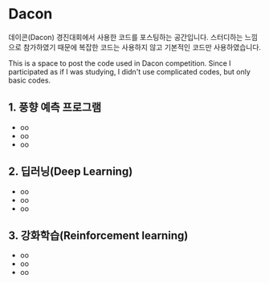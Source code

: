 # Dacon
데이콘(Dacon) 경진대회에서 사용한 코드를 포스팅하는 공간입니다. 스터디하는 느낌으로 참가하였기 때문에 복잡한 코드는 사용하지 않고 기본적인 코드만 사용하였습니다.

This is a space to post the code used in Dacon competition. Since I participated as if I was studying, I didn't use complicated codes, but only basic codes.

## 1. 풍향 예측 프로그램
+ oo
+ oo
+ oo

## 2. 딥러닝(Deep Learning)
+ oo
+ oo
+ oo

## 3. 강화학습(Reinforcement learning)
+ oo
+ oo
+ oo
